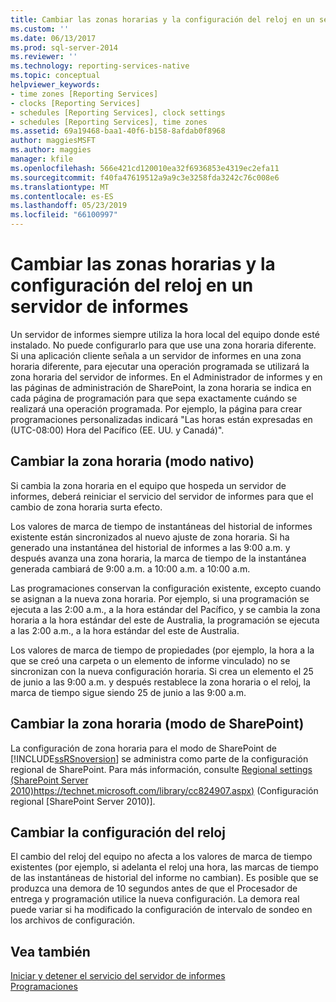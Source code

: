 ```yaml
---
title: Cambiar las zonas horarias y la configuración del reloj en un servidor de informes | Microsoft Docs
ms.custom: ''
ms.date: 06/13/2017
ms.prod: sql-server-2014
ms.reviewer: ''
ms.technology: reporting-services-native
ms.topic: conceptual
helpviewer_keywords:
- time zones [Reporting Services]
- clocks [Reporting Services]
- schedules [Reporting Services], clock settings
- schedules [Reporting Services], time zones
ms.assetid: 69a19468-baa1-40f6-b158-8afdab0f8968
author: maggiesMSFT
ms.author: maggies
manager: kfile
ms.openlocfilehash: 566e421cd120010ea32f6936853e4319ec2efa11
ms.sourcegitcommit: f40fa47619512a9a9c3e3258fda3242c76c008e6
ms.translationtype: MT
ms.contentlocale: es-ES
ms.lasthandoff: 05/23/2019
ms.locfileid: "66100997"
---
```

# <a name="change-time-zones-and-clock-settings-on-a-report-server"></a>Cambiar las zonas horarias y la configuración del reloj en un servidor de informes
  Un servidor de informes siempre utiliza la hora local del equipo donde esté instalado. No puede configurarlo para que use una zona horaria diferente. Si una aplicación cliente señala a un servidor de informes en una zona horaria diferente, para ejecutar una operación programada se utilizará la zona horaria del servidor de informes. En el Administrador de informes y en las páginas de administración de SharePoint, la zona horaria se indica en cada página de programación para que sepa exactamente cuándo se realizará una operación programada. Por ejemplo, la página para crear programaciones personalizadas indicará "Las horas están expresadas en (UTC-08:00) Hora del Pacífico (EE. UU. y Canadá)".  
  
## <a name="changing-the-time-zone-native-mode"></a>Cambiar la zona horaria (modo nativo)  
 Si cambia la zona horaria en el equipo que hospeda un servidor de informes, deberá reiniciar el servicio del servidor de informes para que el cambio de zona horaria surta efecto.  
  
 Los valores de marca de tiempo de instantáneas del historial de informes existente están sincronizados al nuevo ajuste de zona horaria. Si ha generado una instantánea del historial de informes a las 9:00 a.m. y después avanza una zona horaria, la marca de tiempo de la instantánea generada cambiará de 9:00 a.m. a 10:00 a.m. a 10:00 a.m.  
  
 Las programaciones conservan la configuración existente, excepto cuando se asignan a la nueva zona horaria. Por ejemplo, si una programación se ejecuta a las 2:00 a.m., a la hora estándar del Pacífico, y se cambia la zona horaria a la hora estándar del este de Australia, la programación se ejecuta a las 2:00 a.m., a la hora estándar del este de Australia.  
  
 Los valores de marca de tiempo de propiedades (por ejemplo, la hora a la que se creó una carpeta o un elemento de informe vinculado) no se sincronizan con la nueva configuración horaria. Si crea un elemento el 25 de junio a las 9:00 a.m. y después restablece la zona horaria o el reloj, la marca de tiempo sigue siendo 25 de junio a las 9:00 a.m.  
  
## <a name="changing-the-time-zone-sharepoint-mode"></a>Cambiar la zona horaria (modo de SharePoint)  
 La configuración de zona horaria para el modo de SharePoint de [!INCLUDE[ssRSnoversion](../../includes/ssrsnoversion-md.md)] se administra como parte de la configuración regional de SharePoint. Para más información, consulte [Regional settings (SharePoint Server 2010)https://technet.microsoft.com/library/cc824907.aspx)](https://technet.microsoft.com/library/cc824907.aspx) (Configuración regional [SharePoint Server 2010)].  
  
## <a name="changing-the-clock-settings"></a>Cambiar la configuración del reloj  
 El cambio del reloj del equipo no afecta a los valores de marca de tiempo existentes (por ejemplo, si adelanta el reloj una hora, las marcas de tiempo de las instantáneas de historial del informe no cambian). Es posible que se produzca una demora de 10 segundos antes de que el Procesador de entrega y programación utilice la nueva configuración. La demora real puede variar si ha modificado la configuración de intervalo de sondeo en los archivos de configuración.  
  
## <a name="see-also"></a>Vea también  
 [Iniciar y detener el servicio del servidor de informes](../report-server/start-and-stop-the-report-server-service.md)   
 [Programaciones](schedules.md)  
  
  
